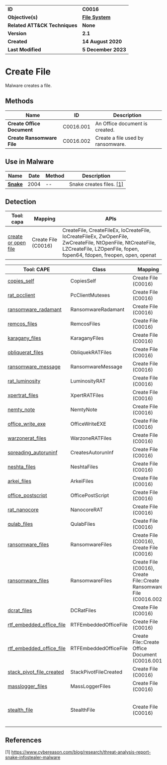 <table>
<tr>
<td><b>ID</b></td>
<td><b>C0016</b></td>
</tr>
<tr>
<td><b>Objective(s)</b></td>
<td><b><a href="../file-system">File System</a></b></td>
</tr>
<tr>
<td><b>Related ATT&CK Techniques</b></td>
<td><b>None</b></td>
</tr>
<tr>
<td><b>Version</b></td>
<td><b>2.1</b></td>
</tr>
<tr>
<td><b>Created</b></td>
<td><b>14 August 2020</b></td>
</tr>
<tr>
<td><b>Last Modified</b></td>
<td><b>5 December 2023</b></td>
</tr>
</table>


# Create File

Malware creates a file. 

## Methods

|Name|ID|Description|
|---|---|---|
|**Create Office Document**|C0016.001|An Office document is created.|
|**Create Ransomware File**|C0016.002|Create a file used by ransomware.|

## Use in Malware

|Name|Date|Method|Description|
|---|---|---|---|
|[**Snake**](../../xample-malware/snake.md)|2004|--|Snake creates files. [[1]](#1)|

## Detection

|Tool: capa|Mapping|APIs|
|---|---|---|
|[create or open file](https://github.com/mandiant/capa-rules/blob/master/lib/create-or-open-file.yml)|Create File (C0016)|CreateFile, CreateFileEx, IoCreateFile, IoCreateFileEx, ZwOpenFile, ZwCreateFile, NtOpenFile, NtCreateFile, LZCreateFile, LZOpenFile, fopen, fopen64, fdopen, freopen, open, openat|

|Tool: CAPE|Class|Mapping|APIs|
|---|---|---|---|
|[copies_self](https://github.com/CAPESandbox/community/tree/master/modules/signatures/windows/copies_self.py)|CopiesSelf|Create File (C0016)|--|
|[rat_pcclient](https://github.com/CAPESandbox/community/blob/master/modules/signatures/windows/rat_pcclient.py)|PcClientMutexes|Create File (C0016)|--|
|[ransomware_radamant](https://github.com/CAPESandbox/community/blob/master/modules/signatures/windows/ransomware_radamant.py)|RansomwareRadamant|Create File (C0016)|--|
|[remcos_files](https://github.com/CAPESandbox/community/blob/master/modules/signatures/windows/remcos.py)|RemcosFiles|Create File (C0016)|--|
|[karagany_files](https://github.com/CAPESandbox/community/blob/master/modules/signatures/windows/rat_karagany.py)|KaraganyFiles|Create File (C0016)|--|
|[obliquerat_files](https://github.com/CAPESandbox/community/blob/master/modules/signatures/windows/rat_oblique.py)|ObliquekRATFiles|Create File (C0016)|--|
|[ransomware_message](https://github.com/CAPESandbox/community/tree/master/modules/signatures/windows/ransomware_message.py)|RansomwareMessage|Create File (C0016)|NtWriteFile|
|[rat_luminosity](https://github.com/CAPESandbox/community/blob/master/modules/signatures/windows/rat_luminosity.py)|LuminosityRAT|Create File (C0016)|NtCreateFile, CryptHashData|
|[xpertrat_files](https://github.com/CAPESandbox/community/blob/master/modules/signatures/windows/rat_xpert.py)|XpertRATFiles|Create File (C0016)|--|
|[nemty_note](https://github.com/CAPESandbox/community/blob/master/modules/signatures/windows/ransomware_nemty.py)|NemtyNote|Create File (C0016)|NtWriteFile|
|[office_write_exe](https://github.com/CAPESandbox/community/tree/master/modules/signatures/windows/office_write_exe.py)|OfficeWriteEXE|Create File (C0016)|NtWriteFile|
|[warzonerat_files](https://github.com/CAPESandbox/community/blob/master/modules/signatures/windows/rat_warzone.py)|WarzoneRATFiles|Create File (C0016)|--|
|[spreading_autoruninf](https://github.com/CAPESandbox/community/tree/master/modules/signatures/windows/spreading_autoruninf.py)|CreatesAutorunInf|Create File (C0016)|--|
|[neshta_files](https://github.com/CAPESandbox/community/blob/master/modules/signatures/windows/virus_neshta.py)|NeshtaFiles|Create File (C0016)|NtCreateFile|
|[arkei_files](https://github.com/CAPESandbox/community/blob/master/modules/signatures/windows/infostealer_arkei.py)|ArkeiFiles|Create File (C0016)|--|
|[office_postscript](https://github.com/CAPESandbox/community/blob/master/modules/signatures/windows/office_exploit.py)|OfficePostScript|Create File (C0016)|NtWriteFile|
|[rat_nanocore](https://github.com/CAPESandbox/community/blob/master/modules/signatures/windows/rat_nanocore.py)|NanocoreRAT|Create File (C0016)|CryptHashData|
|[qulab_files](https://github.com/CAPESandbox/community/blob/master/modules/signatures/windows/infostealer_qulab.py)|QulabFiles|Create File (C0016)|--|
|[ransomware_files](https://github.com/CAPESandbox/community/tree/master/modules/signatures/windows/ransomware_files.py)|RansomwareFiles|Create File (C0016), Create File (C0016)|--|
|[ransomware_files](https://github.com/CAPESandbox/community/tree/master/modules/signatures/windows/ransomware_files.py)|RansomwareFiles|Create File (C0016), Create File::Create Ransomware File (C0016.002)|--|
|[dcrat_files](https://github.com/CAPESandbox/community/blob/master/modules/signatures/windows/rat_dcrat.py)|DCRatFiles|Create File (C0016)|--|
|[rtf_embedded_office_file](https://github.com/CAPESandbox/community/blob/master/modules/signatures/windows/office_rtf.py)|RTFEmbeddedOfficeFile|Create File (C0016)|--|
|[rtf_embedded_office_file](https://github.com/CAPESandbox/community/blob/master/modules/signatures/windows/office_rtf.py)|RTFEmbeddedOfficeFile|Create File::Create Office Document (C0016.001)|--|
|[stack_pivot_file_created](https://github.com/CAPESandbox/community/blob/master/modules/signatures/windows/stack_pivot.py)|StackPivotFileCreated|Create File (C0016)|NtCreateFile|
|[masslogger_files](https://github.com/CAPESandbox/community/blob/master/modules/signatures/windows/infostealer_masslogger.py)|MassLoggerFiles|Create File (C0016)|--|
|[stealth_file](https://github.com/CAPESandbox/community/tree/master/modules/signatures/windows/stealth_file.py)|StealthFile|Create File (C0016)|NtSetInformationFile, NtClose, NtCreateFile, NtDuplicateObject, NtOpenFile|

## References

<a name="1">[1]</a> https://www.cybereason.com/blog/research/threat-analysis-report-snake-infostealer-malware


